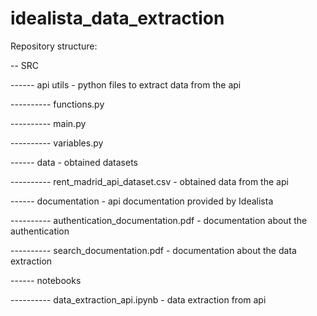 # idealista_data_extraction

Repository structure:

-- SRC

------ api utils - python files to extract data from the api

---------- functions.py

---------- main.py

---------- variables.py

------ data - obtained datasets

---------- rent_madrid_api_dataset.csv - obtained data from the api

------ documentation - api documentation provided by Idealista

---------- authentication_documentation.pdf - documentation about the authentication

---------- search_documentation.pdf - documentation about the data extraction

------ notebooks

---------- data_extraction_api.ipynb - data extraction from api
